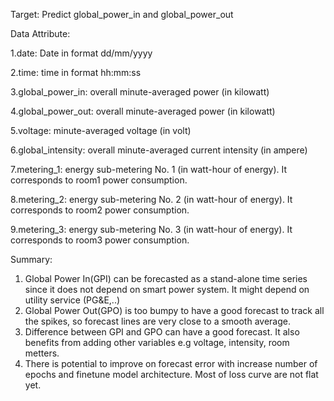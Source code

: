 Target: Predict global_power_in and global_power_out

Data Attribute:

1.date: Date in format dd/mm/yyyy

2.time: time in format hh:mm:ss

3.global_power_in: overall minute-averaged power (in kilowatt)

4.global_power_out: overall minute-averaged power (in kilowatt)

5.voltage: minute-averaged voltage (in volt)

6.global_intensity: overall minute-averaged current intensity (in ampere)

7.metering_1: energy sub-metering No. 1 (in watt-hour of energy). It corresponds to room1 power consumption.

8.metering_2: energy sub-metering No. 2 (in watt-hour of energy). It corresponds to room2 power consumption.

9.metering_3: energy sub-metering No. 3 (in watt-hour of energy). It corresponds to room3 power consumption.

Summary:

1) Global Power In(GPI) can be forecasted as a stand-alone time series since it does not depend on smart power system. It might depend on utility service (PG&E,..)
2) Global Power Out(GPO) is too bumpy to have a good forecast to track all the spikes, so forecast lines are very close to a smooth average.
3) Difference between GPI and GPO can have a good forecast. It also benefits from adding other variables e.g voltage, intensity, room metters.
4) There is potential to improve on forecast error with increase number of epochs and finetune model architecture. Most of loss curve are not flat yet.
